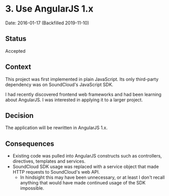 # 3. Use AngularJS 1.x

Date: 2016-01-17 (Backfilled 2019-11-10)

## Status

Accepted

## Context

This project was first implemented in plain JavaScript. Its only third-party dependency was on SoundCloud's JavaScript SDK.

I had recently discovered frontend web frameworks and had been learning about AngularJS. I was interested in applying it to a larger project.

## Decision

The application will be rewritten in AngularJS 1.x.

## Consequences

- Existing code was pulled into AngularJS constructs such as controllers, directives, templates and services.
- SoundCloud SDK usage was replaced with a service object that made HTTP requests to SoundCloud's web API.
  - In hindsight this may have been unnecessary, or at least I don't recall anything that would have made continued usage of the SDK impossible. 

